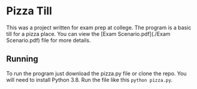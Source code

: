 # Pizza Till
This was a project written for exam prep at college.
The program is a basic till for a pizza place. You can view the [Exam Scenario.pdf](./Exam Scenario.pdf)
file for more details.

## Running
To run the program just download the pizza.py file or clone the repo. You will need to install Python 3.8. Run the file like this `python pizza.py`.
